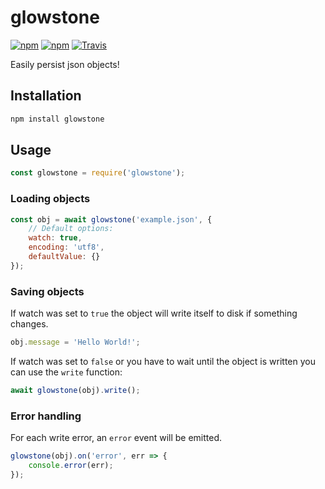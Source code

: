 # glowstone
[![npm](https://img.shields.io/npm/v/glowstone.svg?style=flat-square)]()
[![npm](https://img.shields.io/npm/l/glowstone.svg?style=flat-square)]()
[![Travis](https://img.shields.io/travis/mpt0/node-glowstone.svg?style=flat-square)]()

Easily persist json objects!

## Installation
```bash
npm install glowstone
```

## Usage
```js
const glowstone = require('glowstone');
```

### Loading objects
```js
const obj = await glowstone('example.json', {
	// Default options:
	watch: true,
	encoding: 'utf8',
	defaultValue: {}
});
```

### Saving objects
If watch was set to `true` the object will write itself to disk if something changes.
```js
obj.message = 'Hello World!';
```

If watch was set to `false` or you have to wait until the object is written you can use the `write` function:
```js
await glowstone(obj).write();
```

### Error handling
For each write error, an `error` event will be emitted.
```js
glowstone(obj).on('error', err => {
	console.error(err);
});
```
